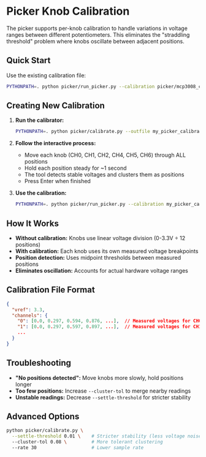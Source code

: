 # Picker Knob Calibration

The picker supports per-knob calibration to handle variations in voltage ranges between different potentiometers. This eliminates the "straddling threshold" problem where knobs oscillate between adjacent positions.

## Quick Start

Use the existing calibration file:
```bash
PYTHONPATH=. python picker/run_picker.py --calibration picker/mcp3008_calibration.json --verbose
```

## Creating New Calibration

1. **Run the calibrator:**
   ```bash
   PYTHONPATH=. python picker/calibrate.py --outfile my_picker_calibration.json
   ```

2. **Follow the interactive process:**
   - Move each knob (CH0, CH1, CH2, CH4, CH5, CH6) through ALL positions
   - Hold each position steady for ~1 second
   - The tool detects stable voltages and clusters them as positions
   - Press Enter when finished

3. **Use the calibration:**
   ```bash
   PYTHONPATH=. python picker/run_picker.py --calibration my_picker_calibration.json
   ```

## How It Works

- **Without calibration:** Knobs use linear voltage division (0-3.3V ÷ 12 positions)
- **With calibration:** Each knob uses its own measured voltage breakpoints
- **Position detection:** Uses midpoint thresholds between measured positions
- **Eliminates oscillation:** Accounts for actual hardware voltage ranges

## Calibration File Format

```json
{
  "vref": 3.3,
  "channels": {
    "0": [0.0, 0.297, 0.594, 0.876, ...],  // Measured voltages for CH0
    "1": [0.0, 0.297, 0.597, 0.897, ...],  // Measured voltages for CH1
    ...
  }
}
```

## Troubleshooting

- **"No positions detected":** Move knobs more slowly, hold positions longer
- **Too few positions:** Increase `--cluster-tol` to merge nearby readings
- **Unstable readings:** Decrease `--settle-threshold` for stricter stability

## Advanced Options

```bash
python picker/calibrate.py \
  --settle-threshold 0.01 \    # Stricter stability (less voltage noise)
  --cluster-tol 0.08 \         # More tolerant clustering
  --rate 30                    # Lower sample rate
```